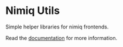 # Nimiq Utils

Simple helper libraries for nimiq frontends.

Read the [documentation](https://www.nimiq.com/developers/build/nimiq-utils) for more information.
